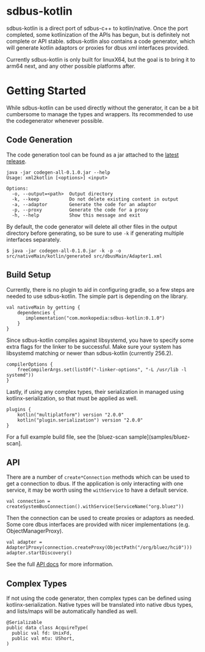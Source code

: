 # sdbus-kotlin

sdbus-kotlin is a direct port of sdbus-c++ to kotlin/native. Once the port completed, some
kotlinization of the APIs has begun, but is definitely not complete or API stable. sdbus-kotlin
also contains a code generator, which will generate kotlin adaptors or proxies for dbus xml
interfaces provided.

Currently sdbus-kotlin is only built for linuxX64, but the goal is to bring it to arm64 next, and
any other possible platforms after.

# Getting Started

While sdbus-kotlin can be used directly without the generator, it can be a bit cumbersome to manage
the types and wrappers. Its recommended to use the codegenerator whenever possible.

## Code Generation

The code generation tool can be found as a jar attached to the [latest
release](https://github.com/Monkopedia/sdbus-kotlin/releases).

```
java -jar codegen-all-0.1.0.jar --help
Usage: xml2kotlin [<options>] <input>

Options:
  -o, --output=<path>  Output directory
  -k, --keep           Do not delete existing content in output
  -a, --adaptor        Generate the code for an adaptor
  -p, --proxy          Generate the code for a proxy
  -h, --help           Show this message and exit
```

By default, the code generator will delete all other files in the output directory before
generating, so be sure to use `-k` if generating multiple interfaces separately.

```
$ java -jar codegen-all-0.1.0.jar -k -p -o src/nativeMain/kotlin/generated src/dbusMain/Adapter1.xml
```

## Build Setup

Currently, there is no plugin to aid in configuring gradle, so a few steps are needed to use
sdbus-kotlin. The simple part is depending on the library.

```
val nativeMain by getting {
    dependencies {
       implementation("com.monkopedia:sdbus-kotlin:0.1.0")
    }
}
```

Since sdbus-kotlin compiles against libsystemd, you have to specify some extra flags for the linker
to be successful. Make sure your system has libsystemd matching or newer than sdbus-kotlin
(currently 256.2).

```
compilerOptions {
    freeCompilerArgs.set(listOf("-linker-options", "-L /usr/lib -l systemd"))
}
```

Lastly, if using any complex types, their serialization in managed using kotlinx-serialization, so
that must be applied as well.

```
plugins {
    kotlin("multiplatform") version "2.0.0"
    kotlin("plugin.serialization") version "2.0.0"
}
```

For a full example build file, see the [bluez-scan sample](samples/bluez-scan].

## API

There are a number of `create*Connection` methods which can be used to get a connection to dbus.
If the application is only interacting with one service, it may be worth using the `withService`
to have a default service.

```
val connection = createSystemBusConnection().withService(ServiceName("org.bluez"))
```

Then the connection can be used to create proxies or adaptors as needed. Some core dbus interfaces
are provided with nicer implementations (e.g. ObjectManagerProxy).

```
val adapter = Adapter1Proxy(connection.createProxy(ObjectPath("/org/bluez/hci0")))
adapter.startDiscovery()
```

See the full [API docs]() for more information.

## Complex Types

If not using the code generator, then complex types can be defined using kotlinx-serialization.
Native types will be translated into native dbus types, and lists/maps will be automatically
handled as well.

```
@Serializable
public data class AcquireType(
  public val fd: UnixFd,
  public val mtu: UShort,
)
```
